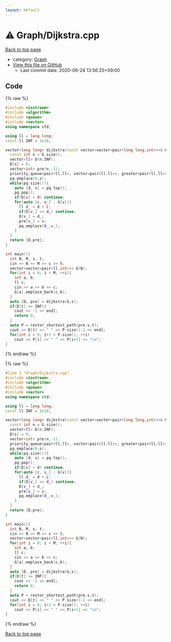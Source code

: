 ```yaml
---
layout: default
---
```


<!-- mathjax config similar to math.stackexchange -->
<script type="text/javascript" async
  src="https://cdnjs.cloudflare.com/ajax/libs/mathjax/2.7.5/MathJax.js?config=TeX-MML-AM_CHTML">
</script>
<script type="text/x-mathjax-config">
  MathJax.Hub.Config({
    TeX: { equationNumbers: { autoNumber: "AMS" }},
    tex2jax: {
      inlineMath: [ ['$','$'] ],
      processEscapes: true
    },
    "HTML-CSS": { matchFontHeight: false },
    displayAlign: "left",
    displayIndent: "2em"
  });
</script>

<script type="text/javascript" src="https://cdnjs.cloudflare.com/ajax/libs/jquery/3.4.1/jquery.min.js"></script>
<script src="https://cdn.jsdelivr.net/npm/jquery-balloon-js@1.1.2/jquery.balloon.min.js" integrity="sha256-ZEYs9VrgAeNuPvs15E39OsyOJaIkXEEt10fzxJ20+2I=" crossorigin="anonymous"></script>
<script type="text/javascript" src="../../assets/js/copy-button.js"></script>
<link rel="stylesheet" href="../../assets/css/copy-button.css" />


# :warning: Graph/Dijkstra.cpp

<a href="../../index.html">Back to top page</a>

* category: <a href="../../index.html#4cdbd2bafa8193091ba09509cedf94fd">Graph</a>
* <a href="{{ site.github.repository_url }}/blob/master/Graph/Dijkstra.cpp">View this file on GitHub</a>
    - Last commit date: 2020-06-24 13:56:25+09:00




## Code

<a id="unbundled"></a>
{% raw %}
```cpp
#include <iostream>
#include <algorithm>
#include <queue>
#include <vector>
using namespace std;

using ll = long long;
const ll INF = 1e18;

vector<long long> dijkstra(const vector<vector<pair<long long,int>>>& G, int s){
  const int n = G.size();
  vector<ll> D(n,INF);
  D[s] = 0;
  vector<int> pre(n,-1);
  priority_queue<pair<ll,ll>, vector<pair<ll,ll>>, greater<pair<ll,ll>>> pq;
  pq.emplace(0,s);
  while(pq.size()){
    auto [d, v] = pq.top();
    pq.pop();
    if(D[v] < d) continue;
    for(auto [c, v_] : G[v]){
      ll d_ = d + c;
      if(D[v_] <= d_) continue;
      D[v_] = d_;
      pre[v_] = v;
      pq.emplace(d_,v_);
    }
  }
  return {D,pre};
}

int main(){
  int N, M, s, t;
  cin >> N >> M >> s >> t;
  vector<vector<pair<ll,int>>> G(N);
  for(int i = 0; i < M; ++i){
    int a, b;
    ll c;
    cin >> a >> b >> c;
    G[a].emplace_back(c,b);
  }
  auto [D, pre] = dijkstra(G,s);
  if(D[t] >= INF){
    cout << -1 << endl;
    return 0;
  }
  auto P = restor_shortest_path(pre,s,t);
  cout << D[t] << " " << P.size()-1 << endl;
  for(int i = 0; i+1 < P.size(); ++i)
    cout << P[i] << " " << P[i+1] << "\n";
}

```
{% endraw %}

<a id="bundled"></a>
{% raw %}
```cpp
#line 1 "Graph/Dijkstra.cpp"
#include <iostream>
#include <algorithm>
#include <queue>
#include <vector>
using namespace std;

using ll = long long;
const ll INF = 1e18;

vector<long long> dijkstra(const vector<vector<pair<long long,int>>>& G, int s){
  const int n = G.size();
  vector<ll> D(n,INF);
  D[s] = 0;
  vector<int> pre(n,-1);
  priority_queue<pair<ll,ll>, vector<pair<ll,ll>>, greater<pair<ll,ll>>> pq;
  pq.emplace(0,s);
  while(pq.size()){
    auto [d, v] = pq.top();
    pq.pop();
    if(D[v] < d) continue;
    for(auto [c, v_] : G[v]){
      ll d_ = d + c;
      if(D[v_] <= d_) continue;
      D[v_] = d_;
      pre[v_] = v;
      pq.emplace(d_,v_);
    }
  }
  return {D,pre};
}

int main(){
  int N, M, s, t;
  cin >> N >> M >> s >> t;
  vector<vector<pair<ll,int>>> G(N);
  for(int i = 0; i < M; ++i){
    int a, b;
    ll c;
    cin >> a >> b >> c;
    G[a].emplace_back(c,b);
  }
  auto [D, pre] = dijkstra(G,s);
  if(D[t] >= INF){
    cout << -1 << endl;
    return 0;
  }
  auto P = restor_shortest_path(pre,s,t);
  cout << D[t] << " " << P.size()-1 << endl;
  for(int i = 0; i+1 < P.size(); ++i)
    cout << P[i] << " " << P[i+1] << "\n";
}

```
{% endraw %}

<a href="../../index.html">Back to top page</a>

